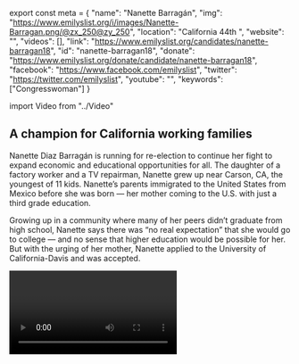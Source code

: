 export const meta = {
  "name": "Nanette Barragán",
  "img": "https://www.emilyslist.org/i/images/Nanette-Barragan.png/@zx_250@zy_250",
  "location": "California 44th ",
  "website": "",
  "videos": [],
  "link": "https://www.emilyslist.org/candidates/nanette-barragan18",
  "id": "nanette-barragan18",
  "donate": "https://www.emilyslist.org/donate/candidate/nanette-barragan18",
  "facebook": "https://www.facebook.com/emilyslist",
  "twitter": "https://twitter.com/emilyslist",
  "youtube": "",
  "keywords": ["Congresswoman"]
}

import Video from "../Video"

## A champion for California working families

Nanette Diaz Barragán is running for re-election to continue her fight to expand economic and educational opportunities for all. The daughter of a factory worker and a TV repairman, Nanette grew up near Carson, CA, the youngest of 11 kids. Nanette’s parents immigrated to the United States from Mexico before she was born — her mother coming to the U.S. with just a third grade education.

Growing up in a community where many of her peers didn’t graduate from high school, Nanette says there was “no real expectation” that she would go to college — and no sense that higher education would be possible for her. But with the urging of her mother, Nanette applied to the University of California-Davis and was accepted.

<Video id="jKNBxnOb6nY" />

Nanette worked odd jobs to pay her way through school, transferring to UCLA during her freshman year to be closer to home so she could help support her sick father. After graduating from UCLA, Nanette put herself through law school at the University of Southern California.

Driven by a commitment to helping hardworking families in communities like hers, Nanette has dedicated her career to public service — from **working for the NAACP** to help address inequalities in health care to her work as a pro bono Spanish-speaking **adoption attorney**.

> She became the first Latina ever elected to the Hermosa Beach City Council, and served as the city’s first Latina mayor prior to successfully running for Congress in 2016.

## A fighter dedicated to expanding economic opportunity

Nanette is running to continue the fight to expand economic opportunity and to help create good- paying jobs so that all Golden State communities can thrive. Throughout Nanette’s outstanding career of service, she has tackled the toughest challenges facing her community time and time again. A fierce champion for access to quality, affordable health care and for environmental justice, Nanette fights back against any attempts to undo the progress we’ve worked so hard to make.

As the chair of the Congressional Hispanic Caucus Task Force for Environment, Public Lands and Water, she works to raise awareness of how environmental conditions throughout the country have a disproportionately negative health impacts on communities of color, low-income families, and other marginalized groups.

Since taking office, Nanette has been working tirelessly for the people she serves — still in her first term, she has sponsored more than ten bills on issues ranging from homeland security to requiring sexual harassment training for all employees of federal contractors. At a time when working families are under attack from the Trump administration and Congressional Republicans like never before, Nanette has fought courageously on behalf of Californians whose struggles are deeply personal for her — for veterans like her uncle, for DREAMers like her cousin, and for hardworking people like her parents trying to make ends meet.

Nanette knows firsthand that with opportunity, all things are possible, and she is committed to making the American dream a reality for all of the families she serves.

## A progressive champion who fought back an unpredictable field

 In California’s top-two primary system, two candidates of any party affiliation can advance to the general election — and with these unpredictable dynamics, Nanette still made it through to the general election race.

But it’s critical that we continue to give her our dedicated support all the way through November. The EMILY’s List community showed this pro-choice champion our full support in 2016, and now it’s time for us to show her that we have her back as she continues to fight for our progressive values.
